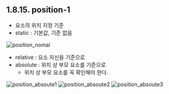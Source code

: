 ## 1.8.15. position-1
- 요소의 위치 지정 기준
- static : 기본값, 기준 없음
  
![position_nomal](https://blogfiles.pstatic.net/MjAyMjAxMTNfMTUz/MDAxNjQyMDg1MzgwODY2.SHLQCCSZAZd7L5HZy0APnBhTdWlV0c6-3tvD5MZNuMMg.aSaf0fYlHMeo1ez2AKArZuhhNnWoYuq10xuuHsUSv4Ig.JPEG.yuemj/position_nomal.jpg?type=w1)
- relative : 요소 자신을 기준으로
- absolute : 위치 상 부모 요소를 기준으로
    - 위치 상 부모 요소를 꼭 확인해야 한다.

![position_absoute1](https://blogfiles.pstatic.net/MjAyMjAxMTNfMTkx/MDAxNjQyMDg1MzgxMjY2.XQLOyrQXl734Xf2peuu57JQVZOEYPinrmJOXZhTMlysg.7bXoVe7Ue0O8KvEWvgs9G8UQEqUvRwxMJ86duJfIRA4g.JPEG.yuemj/position_absolute.jpg?type=w1)
![position_absoute2](https://blogfiles.pstatic.net/MjAyMjAxMTNfODgg/MDAxNjQyMDg1MzgxNTc0.p3mAAFH5I-FJ9yakYONs9VDJkUqywduAc_vKSIx9DAog.rtoFd7BBBfCJinRHXCLSlffww5P5q29OKwVBfQZL-PYg.JPEG.yuemj/position_absolute2.jpg?type=w1)
![position_absoute3](https://blogfiles.pstatic.net/MjAyMjAxMTNfMjY5/MDAxNjQyMDg1MzgxOTA3.IJy7R1GT9HHH4su_W41bM_WSE4-N6jljKu3uqKto_esg.dzd-8n0XhckrYYbDwOshQ25deCuKhNHo10VYkduxViYg.JPEG.yuemj/position_absolute3.jpg?type=w1) 